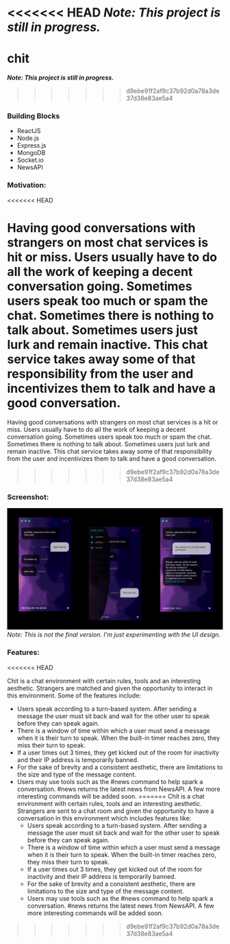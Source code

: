 <<<<<<< HEAD
**_Note: This project is still in progress._**
=======
# chit

**_Note: This project is still in progress._** 
>>>>>>> d9ebe91f2af9c37b92d0a78a3de37d38e83ae5a4

### Building Blocks

- ReactJS
- Node.js
- Express.js
- MongoDB
- Socket.io
- NewsAPI

### Motivation:
<<<<<<< HEAD

Having good conversations with strangers on most chat services is hit or miss. Users usually have to do all the work of keeping a decent conversation going. Sometimes users speak too much or spam the chat. Sometimes there is nothing to talk about. Sometimes users just lurk and remain inactive. This chat service takes away some of that responsibility from the user and incentivizes them to talk and have a good conversation.
=======
Having good conversations with strangers on most chat services is a hit or miss. Users usually have to do all the work of keeping a decent conversation going. Sometimes users speak too much or spam the chat. Sometimes there is nothing to talk about. Sometimes users just lurk and remain inactive. This chat service takes away some of that responsibility from the user and incentivizes them to talk and have a good conversation. 
>>>>>>> d9ebe91f2af9c37b92d0a78a3de37d38e83ae5a4

### Screenshot:

![](chit-updated.png)
_Note: This is not the final version. I'm just experimenting with the UI design._

### Features:
<<<<<<< HEAD

Chit is a chat environment with certain rules, tools and an interesting aesthetic. Strangers are matched and given the opportunity to interact in this environment. Some of the features include:

- Users speak according to a turn-based system. After sending a message the user must sit back and wait for the other user to speak before they can speak again.
- There is a window of time within which a user must send a message when it is their turn to speak. When the built-in timer reaches zero, they miss their turn to speak.
- If a user times out 3 times, they get kicked out of the room for inactivity and their IP address is temporarily banned.
- For the sake of brevity and a consistent aesthetic, there are limitations to the size and type of the message content.
- Users may use tools such as the #news command to help spark a conversation. #news returns the latest news from NewsAPI. A few more interesting commands will be added soon.
=======
Chit is a chat environment with certain rules, tools and an interesting aesthetic. Strangers are sent to a chat room and given the opportunity to have a conversation in this environment which includes features like:
  * Users speak according to a turn-based system. After sending a message the user must sit back and wait for the other user to speak before they can speak again.
  * There is a window of time within which a user must send a message when it is their turn to speak. When the built-in timer reaches zero, they miss their turn to speak.
  * If a user times out 3 times, they get kicked out of the room for inactivity and their IP address is temporarily banned.
  * For the sake of brevity and a consistent aesthetic, there are limitations to the size and type of the message content.
  * Users may use tools such as the #news command to help spark a conversation. #news returns the latest news from NewsAPI. A few more interesting commands will be added soon.
>>>>>>> d9ebe91f2af9c37b92d0a78a3de37d38e83ae5a4
